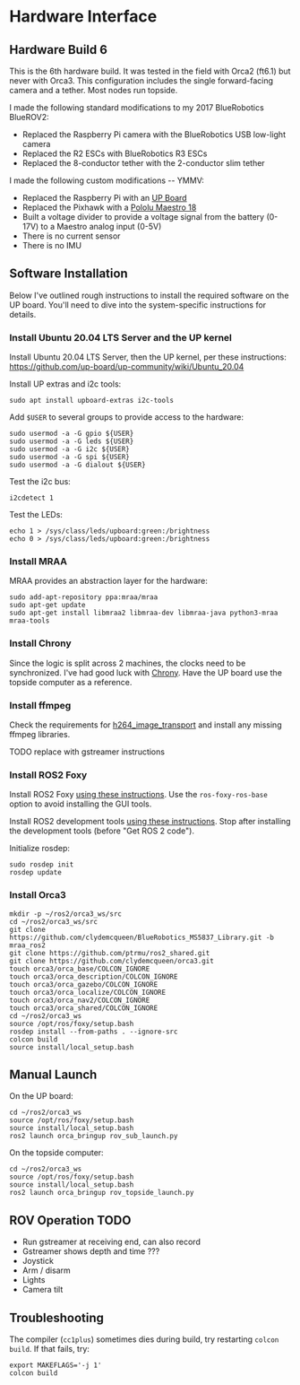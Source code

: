 # Hardware Interface

## Hardware Build 6

This is the 6th hardware build. It was tested in the field with Orca2 (ft6.1) but never with Orca3.
This configuration includes the single forward-facing camera and a tether. Most nodes run topside.

I made the following standard modifications to my 2017 BlueRobotics BlueROV2:

* Replaced the Raspberry Pi camera with the BlueRobotics USB low-light camera
* Replaced the R2 ESCs with BlueRobotics R3 ESCs
* Replaced the 8-conductor tether with the 2-conductor slim tether

I made the following custom modifications -- YMMV:

* Replaced the Raspberry Pi with an [UP Board](https://up-board.org/up/specifications/)
* Replaced the Pixhawk with a [Pololu Maestro 18](https://www.pololu.com/product/1354)
* Built a voltage divider to provide a voltage signal from the battery (0-17V) to a Maestro analog input (0-5V)
* There is no current sensor
* There is no IMU

## Software Installation

Below I've outlined rough instructions to install the required software on the UP board.
You'll need to dive into the system-specific instructions for details.

### Install Ubuntu 20.04 LTS Server and the UP kernel

Install Ubuntu 20.04 LTS Server, then the UP kernel, per these instructions:
https://github.com/up-board/up-community/wiki/Ubuntu_20.04

Install UP extras and i2c tools:
~~~
sudo apt install upboard-extras i2c-tools
~~~

Add `$USER` to several groups to provide access to the hardware:
~~~
sudo usermod -a -G gpio ${USER}
sudo usermod -a -G leds ${USER}
sudo usermod -a -G i2c ${USER}
sudo usermod -a -G spi ${USER}
sudo usermod -a -G dialout ${USER}
~~~

Test the i2c bus:
~~~
i2cdetect 1
~~~

Test the LEDs:
~~~
echo 1 > /sys/class/leds/upboard:green:/brightness
echo 0 > /sys/class/leds/upboard:green:/brightness
~~~

### Install MRAA

MRAA provides an abstraction layer for the hardware:

~~~
sudo add-apt-repository ppa:mraa/mraa
sudo apt-get update
sudo apt-get install libmraa2 libmraa-dev libmraa-java python3-mraa mraa-tools
~~~

### Install Chrony

Since the logic is split across 2 machines, the clocks need to be synchronized.
I've had good luck with [Chrony](https://chrony.tuxfamily.org/doc/3.5/installation.html).
Have the UP board use the topside computer as a reference.

### Install ffmpeg

Check the requirements for [h264_image_transport](https://github.com/clydemcqueen/h264_image_transport)
and install any missing ffmpeg libraries.

TODO replace with gstreamer instructions

### Install ROS2 Foxy

Install ROS2 Foxy
[using these instructions](https://index.ros.org/doc/ros2/Installation/Foxy/Linux-Install-Debians/).
Use the `ros-foxy-ros-base` option to avoid installing the GUI tools.

Install ROS2 development tools
[using these instructions](https://index.ros.org/doc/ros2/Installation/Foxy/Linux-Development-Setup/).
Stop after installing the development tools (before "Get ROS 2 code").

Initialize rosdep:
~~~
sudo rosdep init
rosdep update
~~~

### Install Orca3

~~~
mkdir -p ~/ros2/orca3_ws/src
cd ~/ros2/orca3_ws/src
git clone https://github.com/clydemcqueen/BlueRobotics_MS5837_Library.git -b mraa_ros2
git clone https://github.com/ptrmu/ros2_shared.git
git clone https://github.com/clydemcqueen/orca3.git
touch orca3/orca_base/COLCON_IGNORE
touch orca3/orca_description/COLCON_IGNORE
touch orca3/orca_gazebo/COLCON_IGNORE
touch orca3/orca_localize/COLCON_IGNORE
touch orca3/orca_nav2/COLCON_IGNORE
touch orca3/orca_shared/COLCON_IGNORE
cd ~/ros2/orca3_ws
source /opt/ros/foxy/setup.bash
rosdep install --from-paths . --ignore-src
colcon build
source install/local_setup.bash
~~~

## Manual Launch

On the UP board:

~~~
cd ~/ros2/orca3_ws
source /opt/ros/foxy/setup.bash
source install/local_setup.bash
ros2 launch orca_bringup rov_sub_launch.py
~~~

On the topside computer:

~~~
cd ~/ros2/orca3_ws
source /opt/ros/foxy/setup.bash
source install/local_setup.bash
ros2 launch orca_bringup rov_topside_launch.py
~~~

## ROV Operation TODO

* Run gstreamer at receiving end, can also record 
* Gstreamer shows depth and time ???
* Joystick
* Arm / disarm
* Lights
* Camera tilt

## Troubleshooting

The compiler (`cc1plus`) sometimes dies during build, try restarting `colcon build`.
If that fails, try:
~~~
export MAKEFLAGS='-j 1'
colcon build
~~~
